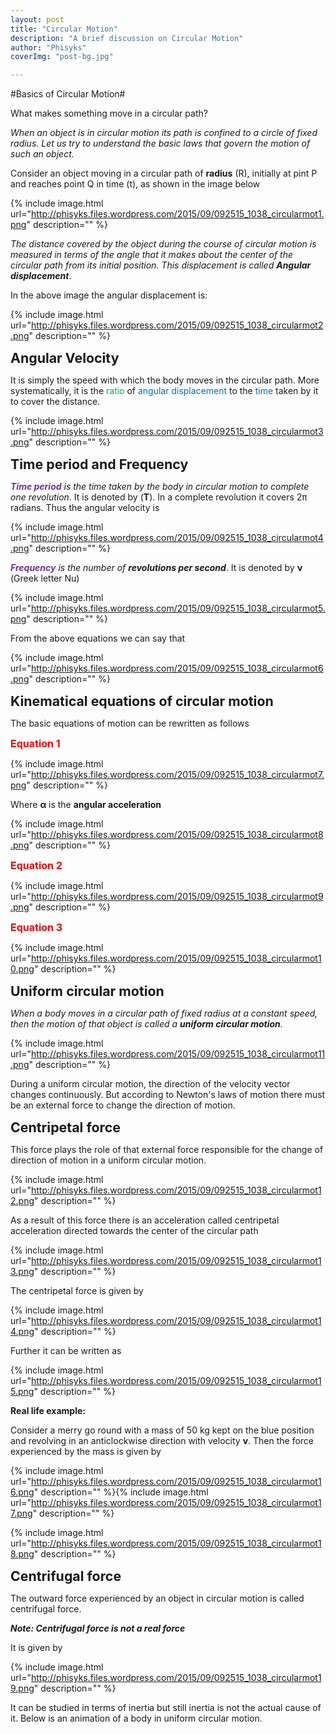 ```yaml
---
layout: post
title: "Circular Motion"
description: "A brief discussion on Circular Motion"
author: "Phisyks"
coverImg: "post-bg.jpg"

---
```

#Basics of Circular Motion#

<div class="fb-like" data-href="http://phisyks.github.io/" data-layout="button" data-action="like" data-show-faces="true" data-share="true"></div>

What makes something move in a circular path?

_When an object is in circular motion its path is confined to a circle of fixed radius. Let us try to understand the basic laws that govern the motion of such an object._

Consider an object moving in a circular path of **radius** (R), initially at pint P and reaches point Q in time (t), as shown in the image below

{% include image.html url="http://phisyks.files.wordpress.com/2015/09/092515_1038_circularmot1.png" description="" %}

_The distance covered by the object during the course of circular motion is measured in terms of the angle that it makes about the center of the circular path from its initial position. This displacement is called **Angular displacement**_.

In the above image the angular displacement is:

{% include image.html url="http://phisyks.files.wordpress.com/2015/09/092515_1038_circularmot2.png" description="" %}

<span style="font-size:16pt;">**Angular Velocity**</span>

It is simply the speed with which the body moves in the circular path. More systematically, it is the <span style="color:#00b050;">ratio</span> of <span style="color:#0070c0;">angular displacement</span> to the <span style="color:#0070c0;">time</span> taken by it to cover the distance.

{% include image.html url="http://phisyks.files.wordpress.com/2015/09/092515_1038_circularmot3.png" description="" %}

<span style="font-size:16pt;">**Time period and Frequency**</span>

_<span style="color:#7030a0;">**Time period**</span> is the time taken by the body in circular motion to complete one revolution_. It is denoted by (**T**). In a complete revolution it covers 2π radians. Thus the angular velocity is

{% include image.html url="http://phisyks.files.wordpress.com/2015/09/092515_1038_circularmot4.png" description="" %}

_<span style="color:#7030a0;">**Frequency**</span> is the number of **revolutions per second**_. It is denoted by **ν** (Greek letter Nu)

{% include image.html url="http://phisyks.files.wordpress.com/2015/09/092515_1038_circularmot5.png" description="" %}

From the above equations we can say that

{% include image.html url="http://phisyks.files.wordpress.com/2015/09/092515_1038_circularmot6.png" description="" %}

<span style="font-size:16pt;">**Kinematical equations of circular motion**</span>

The basic equations of motion can be rewritten as follows

<span style="color:red;font-size:12pt;">**Equation 1**</span>

{% include image.html url="http://phisyks.files.wordpress.com/2015/09/092515_1038_circularmot7.png" description="" %}

Where **α** is the **angular acceleration**

{% include image.html url="http://phisyks.files.wordpress.com/2015/09/092515_1038_circularmot8.png" description="" %}

<span style="color:red;font-size:12pt;">**Equation 2**</span>

{% include image.html url="http://phisyks.files.wordpress.com/2015/09/092515_1038_circularmot9.png" description="" %}

<span style="color:red;font-size:12pt;">**Equation 3**</span>

{% include image.html url="http://phisyks.files.wordpress.com/2015/09/092515_1038_circularmot10.png" description="" %}

<span style="font-size:16pt;">**Uniform circular motion**</span>

_When a body moves in a circular path of fixed radius at a constant speed, then the motion of that object is called a **uniform circular motion**._

{% include image.html url="http://phisyks.files.wordpress.com/2015/09/092515_1038_circularmot11.png" description="" %}

During a uniform circular motion, the direction of the velocity vector changes continuously. But according to Newton's laws of motion there must be an external force to change the direction of motion.

<span style="font-size:16pt;">**Centripetal force**</span>

This force plays the role of that external force responsible for the change of direction of motion in a uniform circular motion.

{% include image.html url="http://phisyks.files.wordpress.com/2015/09/092515_1038_circularmot12.png" description="" %}

As a result of this force there is an acceleration called centripetal acceleration directed towards the center of the circular path

{% include image.html url="http://phisyks.files.wordpress.com/2015/09/092515_1038_circularmot13.png" description="" %}

The centripetal force is given by

{% include image.html url="http://phisyks.files.wordpress.com/2015/09/092515_1038_circularmot14.png" description="" %}

Further it can be written as

{% include image.html url="http://phisyks.files.wordpress.com/2015/09/092515_1038_circularmot15.png" description="" %}

**Real life example:**

Consider a merry go round with a mass of 50 kg kept on the blue position and revolving in an anticlockwise direction with velocity **v**. Then the force experienced by the mass is given by

{% include image.html url="http://phisyks.files.wordpress.com/2015/09/092515_1038_circularmot16.png" description="" %}{% include image.html url="http://phisyks.files.wordpress.com/2015/09/092515_1038_circularmot17.png" description="" %}

{% include image.html url="http://phisyks.files.wordpress.com/2015/09/092515_1038_circularmot18.png" description="" %}

<span style="font-size:16pt;">**Centrifugal force**</span>

The outward force experienced by an object in circular motion is called centrifugal force.

**_Note: Centrifugal force is not a real force_**

It is given by

{% include image.html url="http://phisyks.files.wordpress.com/2015/09/092515_1038_circularmot19.png" description="" %}

It can be studied in terms of inertia but still inertia is not the actual cause of it. Below is an animation of a body in uniform circular motion.
